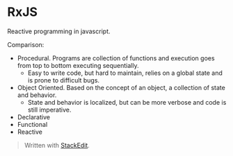 # RxJS

Reactive programming in javascript.

Comparison: 
- Procedural. Programs are collection of functions and execution goes from top to bottom executing sequentially. 
	- Easy to write code, but hard to maintain, relies on a global state and is prone to difficult bugs.
- Object Oriented. Based on the concept of an object, a collection of state and behavior. 
	- State and behavior is localized, but can be more verbose and code is still imperative.
- Declarative
- Functional
- Reactive

> Written with [StackEdit](https://stackedit.io/).
<!--stackedit_data:
eyJoaXN0b3J5IjpbLTE4MDk4MTM3MDMsMTY5MDc2OTYyOF19
-->